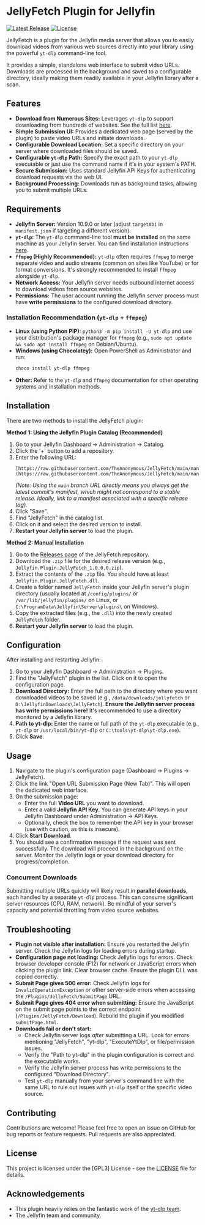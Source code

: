 # JellyFetch Plugin for Jellyfin


[![Latest Release](https://img.shields.io/github/v/release/TheAnonymous/JellyFetch)](https://github.com/TheAnonymous/JellyFetch/releases/latest)
[![License](PLACEHOLDER_URL_LICENSE_BADGE)](LICENSE)

JellyFetch is a plugin for the Jellyfin media server that allows you to easily download videos from various web sources directly into your library using the powerful `yt-dlp` command-line tool.

It provides a simple, standalone web interface to submit video URLs. Downloads are processed in the background and saved to a configurable directory, ideally making them readily available in your Jellyfin library after a scan.

## Features

* **Download from Numerous Sites:** Leverages `yt-dlp` to support downloading from hundreds of websites. See the full list [here](https://github.com/yt-dlp/yt-dlp/blob/master/supportedsites.md).
* **Simple Submission UI:** Provides a dedicated web page (served by the plugin) to paste video URLs and initiate downloads.
* **Configurable Download Location:** Set a specific directory on your server where downloaded files should be saved.
* **Configurable `yt-dlp` Path:** Specify the exact path to your `yt-dlp` executable or just use the command name if it's in your system's PATH.
* **Secure Submission:** Uses standard Jellyfin API Keys for authenticating download requests via the web UI.
* **Background Processing:** Downloads run as background tasks, allowing you to submit multiple URLs.

## Requirements

* **Jellyfin Server:** Version 10.9.0 or later (adjust `targetAbi` in `manifest.json` if targeting a different version).
* **`yt-dlp`:** The `yt-dlp` command-line tool **must be installed** on the same machine as your Jellyfin server. You can find installation instructions [here](https://github.com/yt-dlp/yt-dlp#installation).
* **`ffmpeg` (Highly Recommended):** `yt-dlp` often requires `ffmpeg` to merge separate video and audio streams (common on sites like YouTube) or for format conversions. It's strongly recommended to install `ffmpeg` alongside `yt-dlp`.
* **Network Access:** Your Jellyfin server needs outbound internet access to download videos from source websites.
* **Permissions:** The user account running the Jellyfin server process must have **write permissions** to the configured download directory.

### Installation Recommendation (`yt-dlp` + `ffmpeg`)

* **Linux (using Python PIP):** `python3 -m pip install -U yt-dlp` and use your distribution's package manager for `ffmpeg` (e.g., `sudo apt update && sudo apt install ffmpeg` on Debian/Ubuntu).
* **Windows (using Chocolatey):** Open PowerShell as Administrator and run:
    ```powershell
    choco install yt-dlp ffmpeg
    ```
* **Other:** Refer to the `yt-dlp` and `ffmpeg` documentation for other operating systems and installation methods.

## Installation

There are two methods to install the JellyFetch plugin:

**Method 1: Using the Jellyfin Plugin Catalog (Recommended)**

1.  Go to your Jellyfin Dashboard -> Administration -> Catalog.
2.  Click the '+' button to add a repository.
3.  Enter the following URL:
    ```
    [https://raw.githubusercontent.com/TheAnonymous/JellyFetch/main/manifest.json](https://raw.githubusercontent.com/TheAnonymous/JellyFetch/main/manifest.json)
    ```
    *(Note: Using the `main` branch URL directly means you always get the latest commit's manifest, which might not correspond to a stable release. Ideally, link to a manifest associated with a specific release tag).*
4.  Click "Save".
5.  Find "JellyFetch" in the catalog list.
6.  Click on it and select the desired version to install.
7.  **Restart your Jellyfin server** to load the plugin.

**Method 2: Manual Installation**

1.  Go to the [Releases page](https://github.com/TheAnonymous/JellyFetch/releases) of the JellyFetch repository.
2.  Download the `.zip` file for the desired release version (e.g., `Jellyfin.Plugin.JellyFetch_1.0.0.0.zip`).
3.  Extract the contents of the `.zip` file. You should have at least `Jellyfin.Plugin.JellyFetch.dll`.
4.  Create a folder named `JellyFetch` inside your Jellyfin server's plugin directory (usually located at `/config/plugins/` or `/var/lib/jellyfin/plugins/` on Linux, or `C:\ProgramData\Jellyfin\Server\plugins\` on Windows).
5.  Copy the extracted files (e.g., the `.dll`) into the newly created `JellyFetch` folder.
6.  **Restart your Jellyfin server** to load the plugin.

## Configuration

After installing and restarting Jellyfin:

1.  Go to your Jellyfin Dashboard -> Administration -> Plugins.
2.  Find the "JellyFetch" plugin in the list. Click on it to open the configuration page.
3.  **Download Directory:** Enter the full path to the directory where you want downloaded videos to be saved (e.g., `/data/downloads/jellyfetch` or `D:\JellyfinDownloads\JellyFetch`). **Ensure the Jellyfin server process has write permissions here!** It's recommended to use a directory monitored by a Jellyfin library.
4.  **Path to yt-dlp:** Enter the name or full path of the `yt-dlp` executable (e.g., `yt-dlp` or `/usr/local/bin/yt-dlp` or `C:\tools\yt-dlp\yt-dlp.exe`).
5.  Click **Save**.

## Usage

1.  Navigate to the plugin's configuration page (Dashboard -> Plugins -> JellyFetch).
2.  Click the link "Open URL Submission Page (New Tab)". This will open the dedicated web interface.
3.  On the submission page:
    * Enter the full **Video URL** you want to download.
    * Enter a valid **Jellyfin API Key**. You can generate API keys in your Jellyfin Dashboard under Administration -> API Keys.
    * Optionally, check the box to remember the API key in your browser (use with caution, as this is insecure).
4.  Click **Start Download**.
5.  You should see a confirmation message if the request was sent successfully. The download will proceed in the background on the server. Monitor the Jellyfin logs or your download directory for progress/completion.

### Concurrent Downloads

Submitting multiple URLs quickly will likely result in **parallel downloads**, each handled by a separate `yt-dlp` process. This can consume significant server resources (CPU, RAM, network). Be mindful of your server's capacity and potential throttling from video source websites.

## Troubleshooting

* **Plugin not visible after installation:** Ensure you restarted the Jellyfin server. Check the Jellyfin logs for loading errors during startup.
* **Configuration page not loading:** Check Jellyfin logs for errors. Check browser developer console (F12) for network or JavaScript errors when clicking the plugin link. Clear browser cache. Ensure the plugin DLL was copied correctly.
* **Submit Page gives 500 error:** Check Jellyfin logs for `InvalidOperationException` or other server-side errors when accessing the `/Plugins/JellyFetch/SubmitPage` URL.
* **Submit Page gives 404 error when submitting:** Ensure the JavaScript on the submit page points to the correct endpoint (`/Plugins/JellyFetch/Download`). Rebuild the plugin if you modified `submitPage.html`.
* **Downloads fail or don't start:**
    * Check Jellyfin server logs *after* submitting a URL. Look for errors mentioning "JellyFetch", "yt-dlp", "ExecuteYtDlp", or file/permission issues.
    * Verify the "Path to yt-dlp" in the plugin configuration is correct and the executable works.
    * Verify the Jellyfin server process has write permissions to the configured "Download Directory".
    * Test `yt-dlp` manually from your server's command line with the same URL to rule out issues with `yt-dlp` itself or the specific video source.

## Contributing

Contributions are welcome! Please feel free to open an issue on GitHub for bug reports or feature requests. Pull requests are also appreciated.

## License

This project is licensed under the [GPL3] License - see the [LICENSE](LICENSE) file for details.

## Acknowledgements

* This plugin heavily relies on the fantastic work of the [yt-dlp team](https://github.com/yt-dlp/yt-dlp).
* The Jellyfin team and community.
